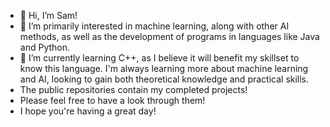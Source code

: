 - 👋 Hi, I’m Sam!
- 👀 I’m primarily interested in machine learning, along with other AI methods, as well as the development of programs in languages like Java and Python.
- 🌱 I’m currently learning C++, as I believe it will benefit my skillset to know this language. I'm always learning more about machine learning and AI, looking to gain both theoretical knowledge and practical skills.
- The public repositories contain my completed projects!
- Please feel free to have a look through them!
- I hope you're having a great day!
<!---
SJHs-GitHub/SJHs-GitHub is a ✨ special ✨ repository because its `README.md` (this file) appears on your GitHub profile.
You can click the Preview link to take a look at your changes.
--->

